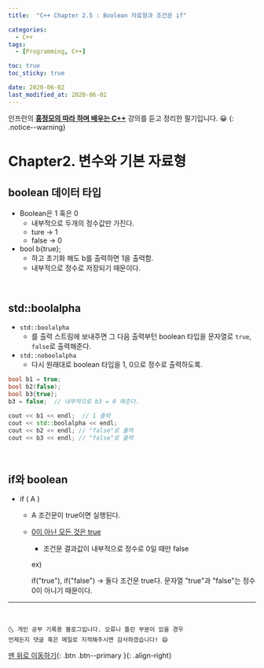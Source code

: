 ```yaml
---
title:  "C++ Chapter 2.5 : Boolean 자료형과 조건문 if" 

categories:
  - C++
tags:
  - [Programming, C++]

toc: true
toc_sticky: true

date: 2020-06-02
last_modified_at: 2020-06-02
---
```



인프런의 **<u>홍정모의 따라 하며 배우는 C++</u>** 강의를 듣고 정리한 필기입니다. 😀
{: .notice--warning}


# Chapter2. 변수와 기본 자료형

## boolean 데이터 타입
- Boolean은 1 혹은 0
    - 내부적으로 두개의 정수값만 가진다.
    - ture → 1
    - false → 0
- bool b{true};
    - 하고 초기화 해도 b를 출력하면 1을 출력함.
    - 내부적으로 정수로 저장되기 때문이다.

<br>

## std::boolalpha
- `std::boolalpha`
    - 를 출력 스트림에 보내주면 그 다음 출력부턴 boolean 타입을 문자열로 `true`, `false`로 출력해준다.
- `std::noboolalpha`
    - 다시 원래대로 boolean 타입을 1, 0으로 정수로 출력하도록.

```cpp
bool b1 = true;
bool b2(false);
bool b3{true};
b3 = false;  // 내부적으로 b3 = 0 해준다.

cout << b1 << endl;  // 1 출력
cout << std::boolalpha << endl;  
cout << b2 << endl; // "false"로 출력
cout << b3 << endl; // "false"로 출력
```

<br>

## if와 boolean
- if (  A  )
    - A 조건문이 true이면 실행된다.
    - <u>0이 아닌 모든 것은 true</u>
        - 조건문 결과값이 내부적으로 정수로 0일 때만 false

        ex)

        if("true"), if("false")  →  둘다 조건문 true다. 문자열 "true"과 "false"는 정수 0이 아니기 때문이다.


***
<br>

    🌜 개인 공부 기록용 블로그입니다. 오류나 틀린 부분이 있을 경우 
    언제든지 댓글 혹은 메일로 지적해주시면 감사하겠습니다! 😄

[맨 위로 이동하기](#){: .btn .btn--primary }{: .align-right}